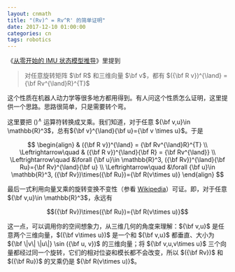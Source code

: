 ```yaml
---
layout: cnmath
title: "(Rv)^ = Rv^R' 的简单证明"
date: 2017-12-10 01:00:00
categories: cn
tags: robotics
---
```


《[从零开始的 IMU 状态模型推导](/2016/11/20/imu_model_eq/)》里提到

> 对任意旋转矩阵 $\bf R$ 和三维向量 $\bf v$，都有 $({\bf R v})^{\land} = {\bf Rv^{\land}R}^{T}$

这个性质在机器人动力学等很多地方都用得到。有人问这个性质怎么证明，这里提供一个思路。思路很简单，只是需要转个弯。

这里要把 $()^{\land}$ 运算符转换成叉乘。我们知道，对于任意 ${\bf v,u}\in \mathbb{R}^3$，总有${\bf v}^{\land}{\bf u}={\bf v \times u}$。于是

$$
\begin{align}
& ({\bf R v})^{\land} = {\bf Rv^{\land}R}^{T} \\
\Leftrightarrow\quad & ({\bf R v})^{\land}{\bf R} = {\bf Rv^{\land}} \\
\Leftrightarrow\quad &\forall {\bf u}\in \mathbb{R}^3, ({\bf Rv})^{\land}{\bf Ru}={\bf Rv}^{\land}{\bf u} \\
\Leftrightarrow\quad &\forall {\bf u}\in \mathbb{R}^3, ({\bf Rv})\times({\bf Ru})={\bf R(v\times u)}
\end{align}
$$

最后一式利用向量叉乘的旋转变换不变性（参看 [Wikipedia](https://en.wikipedia.org/wiki/Cross_product#Algebraic_properties)）可证。即，对于任意 ${\bf v,u}\in \mathbb{R}^3$，永远有

$$({\bf Rv})\times({\bf Ru})={\bf R(v\times u)}$$ 

这一点，可以调用你的空间想象力，从三维几何的角度来理解：${\bf v,u}$ 是任意两个三维向量，$({\bf v\times u})$ 是一个和 ${\bf v,u}$ 都垂直、大小为 ${\bf \|v\| \|u\|} \sin ({\bf u, v})$ 的三维向量；将 ${\bf v,u,v\times u}$ 三个向量都经过同一个旋转，它们的相对位姿和模长都不会改变，所以 $({\bf Rv})$ 和 $({\bf Ru})$ 的叉乘仍是 ${\bf R(v\times u)}$。
